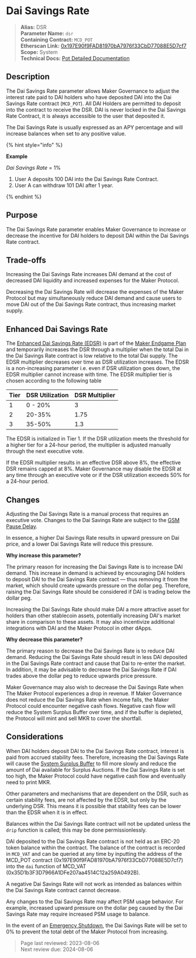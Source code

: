 # Dai Savings Rate

>**Alias:** DSR  
>**Parameter Name:** `dsr`  
>**Containing Contract:** `MCD_POT`  
>**Etherscan Link:** [0x197E90f9FAD81970bA7976f33CbD77088E5D7cf7](https://etherscan.io/address/0x197e90f9fad81970ba7976f33cbd77088e5d7cf7)  
>**Scope:** System  
>**Technical Docs:** [Pot Detailed Documentation](https://docs.makerdao.com/smart-contract-modules/rates-module/pot-detailed-documentation)  

## Description
The Dai Savings Rate parameter allows Maker Governance to adjust the interest rate paid to DAI holders who have deposited DAI into the Dai Savings Rate contract (`MCD_POT`). All DAI Holders are permitted to deposit into the contract to receive the DSR. DAI is never locked in the Dai Savings Rate Contract, it is always accessible to the user that deposited it.

The Dai Savings Rate is usually expressed as an APY percentage and will increase balances when set to any positive value.

{% hint style="info" %} 

**Example**

_Dai Savings Rate_ = 1%

1. User A deposits 100 DAI into the Dai Savings Rate Contract.
2. User A can withdraw 101 DAI after 1 year.

{% endhint %}

## Purpose

The Dai Savings Rate parameter enables Maker Governance to increase or decrease the incentive for DAI holders to deposit DAI within the Dai Savings Rate contract.

## Trade-offs

Increasing the Dai Savings Rate increases DAI demand at the cost of decreased DAI liquidity and increased expenses for the Maker Protocol.

Decreasing the Dai Savings Rate will decrease the expenses of the Maker Protocol but may simultaneously reduce DAI demand and cause users to move DAI out of the Dai Savings Rate contract, thus increasing market supply.

## Enhanced Dai Savings Rate

The [Enhanced Dai Savings Rate (EDSR)](https://mips.makerdao.com/mips/details/MIP104#3-2-2-enhanced-dai-savings-rate-edsr-) is part of the [Maker Endgame Plan](https://endgame.makerdao.com) and temporarily increases the DSR through a multiplier when the total Dai in the Dai Savings Rate contract is low relative to the total Dai supply. The EDSR multiplier decreases over time as DSR utilization increases. The EDSR is a non-increasing parameter i.e. even if DSR utilization goes down, the EDSR multiplier cannot increase with time. The EDSR multiplier tier is chosen according to the following table

| Tier | DSR Utilization  | DSR Multiplier  |
|-----------|---------------|---------------|
| 1         |  0 - 20%  | 3        |
| 2         | 20-35%   | 1.75   |
| 3         | 35-50%   | 1.3     |

The EDSR is initialized in Tier 1. If the DSR utilization meets the threshold for a higher tier for a 24-hour period, the multiplier is adjusted manually through the next executive vote. 

If the EDSR multiplier results in an effective DSR above 8%, the effective DSR remains capped at 8%. Maker Governance may disable the EDSR at any time through an executive vote or if the DSR utilization exceeds 50% for a 24-hour period.  

## Changes
Adjusting the Dai Savings Rate is a manual process that requires an executive vote. Changes to the Dai Savings Rate are subject to the [GSM Pause Delay](param-gsm-pause-delay.md).

In essence, a higher Dai Savings Rate results in upward pressure on Dai price, and a lower Dai Savings Rate will reduce this pressure.

**Why increase this parameter?**

The primary reason for increasing the Dai Savings Rate is to increase DAI demand. This increase in demand is achieved by encouraging DAI holders to deposit DAI to the Dai Savings Rate contract &mdash; thus removing it from the market, which should create upwards pressure on the dollar peg. Therefore, raising the Dai Savings Rate should be considered if DAI is trading below the dollar peg.

Increasing the Dai Savings Rate should make DAI a more attractive asset for holders than other stablecoin assets, potentially increasing DAI's market share in comparison to these assets. It may also incentivize additional integrations with DAI and the Maker Protocol in other dApps.

**Why decrease this parameter?**

The primary reason to decrease the Dai Savings Rate is to reduce DAI demand. Reducing the Dai Savings Rate should result in less DAI deposited in the Dai Savings Rate contract and cause that Dai to re-enter the market. In addition, it may be advisable to decrease the Dai Savings Rate if DAI trades above the dollar peg to reduce upwards price pressure.

Maker Governance may also wish to decrease the Dai Savings Rate when The Maker Protocol experiences a drop in revenue. If Maker Governance does not reduce the Dai Savings Rate when income falls, the Maker Protocol could encounter negative cash flows. Negative cash flow will reduce the System Surplus Buffer over time, and if the buffer is depleted, the Protocol will mint and sell MKR to cover the shortfall.

## Considerations
When DAI holders deposit DAI to the Dai Savings Rate contract, interest is paid from accrued stability fees. Therefore, increasing the Dai Savings Rate will cause the [System Surplus Buffer](param-system-surplus-buffer.md) to fill more slowly and reduce the amount of Dai available for Surplus Auctions. If the Dai Savings Rate is set too high, the Maker Protocol could have negative cash flow and eventually need to print MKR.

Other parameters and mechanisms that are dependent on the DSR, such as certain stability fees, are not affected by the EDSR, but only by the underlying DSR. This means it is possible that stability fees can be lower than the EDSR when it is in effect.

Balances within the Dai Savings Rate contract will not be updated unless the `drip` function is called; this may be done permissionlessly.

DAI deposited to the Dai Savings Rate contract is not held as an ERC-20 token balance within the contract. The balance of the contract is recorded in `MCD_VAT` and can be queried at any time by inputting the address of the MCD_POT contract (0x197E90f9FAD81970bA7976f33CbD77088E5D7cf7) into the `dai` function of MCD_VAT (0x35D1b3F3D7966A1DFe207aa4514C12a259A0492B).

A negative Dai Savings Rate will not work as intended as balances within the Dai Savings Rate contract cannot decrease.

Any changes to the Dai Savings Rate may affect PSM usage behavior. For example, increased upward pressure on the dollar peg caused by the Dai Savings Rate may require increased PSM usage to balance.

In the event of an [Emergency Shutdown](https://docs.makerdao.com/smart-contract-modules/shutdown), the Dai Savings Rate will be set to 0% to prevent the total debt of the Maker Protocol from increasing.

>Page last reviewed: 2023-08-06  
>Next review due: 2024-08-06  

